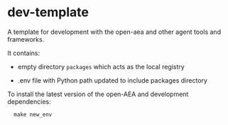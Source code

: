 # dev-template

A template for development with the open-aea and other agent tools and frameworks.


It contains:

- empty directory `packages` which acts as the local registry

- .env file with Python path updated to include packages directory

To install the latest version of the open-AEA and development dependencies:

	  make new_env